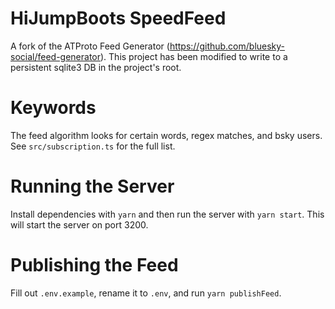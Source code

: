 # HiJumpBoots SpeedFeed

A fork of the ATProto Feed Generator (https://github.com/bluesky-social/feed-generator). This project has been modified to write to a persistent sqlite3 DB in the project's root.

# Keywords

The feed algorithm looks for certain words, regex matches, and bsky users. See `src/subscription.ts` for the full list.

# Running the Server

Install dependencies with `yarn` and then run the server with `yarn start`. This will start the server on port 3200.

# Publishing the Feed

Fill out `.env.example`, rename it to `.env`, and run `yarn publishFeed`.
